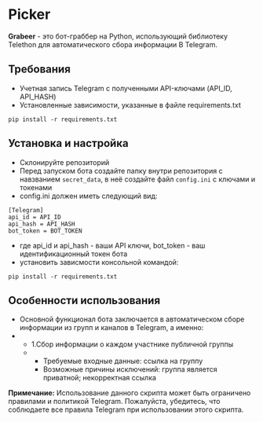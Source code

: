 # Picker

**Grabeer** - это бот-граббер на Python, использующий библиотеку Telethon для автоматического сбора информации В Telegram.

## Требования
- Учетная запись Telegram с полученными API-ключами (API_ID, API_HASH)
- Установленные зависимости, указанные в файле requirements.txt 
```
pip install -r requirements.txt
```

## Установка и настройка
- Склонируйте репозиторий
- Перед запуском бота создайте папку внутри репозитория с навзванием `secret_data`, в неё создайте файл `config.ini` с ключами и токенами
- config.ini должен иметь следующий вид:
```
[Telegram]
api_id = API_ID
api_hash = API_HASH
bot_token = BOT_TOKEN
```
- где api_id и api_hash - ваши API ключи, bot_token - ваш идентификационный токен бота
- установить зависмости консольной командой:
```
pip install -r requirements.txt
```

## Особенности использования
- Основной функционал бота заключается в автоматическом сборе информации из групп и каналов в Telegram, а именно:
- - 1.Сбор информации о каждом участнике публичной группы
  - - Требуемые входные данные: ссылка на группу
    - Возможные причины исключений: группа является приватной; некорректная ссылка 


**Примечание:** Использование данного скрипта может быть ограничено правилами и политикой Telegram. Пожалуйста, убедитесь, что соблюдаете все правила Telegram при использовании этого скрипта.

